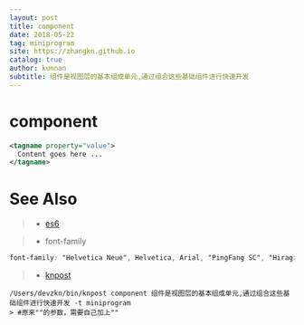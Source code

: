 ```yaml
---
layout: post
title: component
date: 2018-05-22
tag: miniprogram
site: https://zhangkn.github.io
catalog: true
author: kunnan
subtitle: 组件是视图层的基本组成单元,通过组合这些基础组件进行快速开发
---
```



# component

```xml
<tagname property="value">
  Content goes here ...
</tagname>
```



# See Also 

>* [es6](http://es6.ruanyifeng.com/#docs/intro)
>

>* font-family
>
```css
font-family: "Helvetica Neue", Helvetica, Arial, "PingFang SC", "Hiragino Sans GB", "Heiti SC", "Microsoft YaHei", "WenQuanYi Micro Hei", sans-serif;
```

>* [knpost](https://github.com/zhangkn/KNBin/blob/master/knpost) 
>
```
/Users/devzkn/bin/knpost component 组件是视图层的基本组成单元,通过组合这些基础组件进行快速开发 -t miniprogram
> #原来""的参数，需要自己加上""
```

